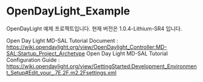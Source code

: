 # OpenDayLight_Example
OpenDayLight 예제 프로젝트입니다.
현재 버전은 1.0.4-Lithium-SR4 입니다.

Open Day Light MD-SAL Tutorial Document : https://wiki.opendaylight.org/view/OpenDaylight_Controller:MD-SAL:Startup_Project_Archetype
Open Day Light MD-SAL Tutorial Configuration Guide : https://wiki.opendaylight.org/view/GettingStarted:Development_Environment_Setup#Edit_your_.7E.2F.m2.2Fsettings.xml
